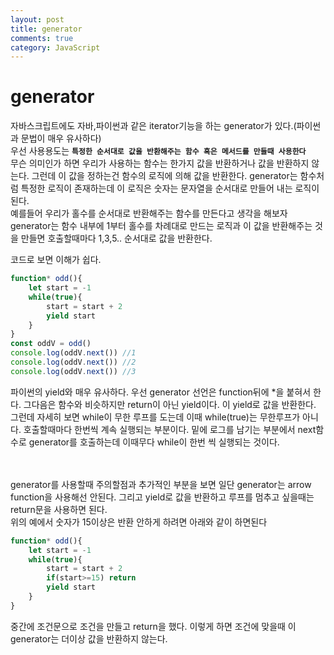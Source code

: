 ```yaml
---
layout: post
title: generator
comments: true
category: JavaScript
---
```


# generator
자바스크립트에도 자바,파이썬과 같은 iterator기능을 하는 generator가 있다.(파이썬과 문법이 매우 유사하다)
<br>
우선 사용용도는 **`특정한 순서대로 값을 반환해주는 함수 혹은 메서드를 만들때 사용한다`** 
<br> 무슨 의미인가 하면 우리가 사용하는 함수는 한가지 값을 반환하거나 값을 반환하지 않는다. 그런데 이 값을 정하는건 함수의 로직에 의해 값을 반환한다. generator는 함수처럼 특정한 로직이 존재하는데 이 로직은 숫자는 문자열을 순서대로 만들어 내는 로직이 된다.<br>
예를들어 우리가 홀수를 순서대로 반환해주는 함수를 만든다고 생각을 해보자<br>
generator는 함수 내부에 1부터 홀수를 차례대로 만드는 로직과 이 값을 반환해주는 것을 만들면 호출할때마다 1,3,5.. 순서대로 값을 반환한다.

코드로 보면 이해가 쉽다.

```javascript
function* odd(){
    let start = -1
    while(true){
        start = start + 2
        yield start
    }
}
const oddV = odd()
console.log(oddV.next()) //1
console.log(oddV.next()) //2
console.log(oddV.next()) //3
```
파이썬의 yield와 매우 유사하다. 우선 generator 선언은 function뒤에 *을 붙혀서 한다. 그다음은 함수와 비슷하지만 return이 아닌 yield이다. 이 yield로 값을 반환한다. 그런데 자세히 보면 while이 무한 루프를 도는데 이때 while(true)는 무한루프가 아니다. 호출할때마다 한번씩 계속 실행되는 부분이다.
밑에 로그를 남기는 부분에서 next함수로 generator를 호출하는데 이때무다 while이 한번 씩 실행되는 것이다. 

<br><br>
generator를 사용할때 주의할점과 추가적인 부분을 보면 일단 generator는 arrow function을 사용해선 안된다. 그리고 yield로 값을 반환하고 루프를 멈추고 싶을때는 return문을 사용하면 된다.
<br>위의 예에서 숫자가 15이상은 반환 안하게 하려면 아래와 같이 하면된다

```javascript
function* odd(){
    let start = -1
    while(true){
        start = start + 2
        if(start>=15) return
        yield start
    }
}
```
중간에 조건문으로 조건을 만들고 return을 했다. 이렇게 하면 조건에 맞을때 이 generator는 더이상 값을 반환하지 않는다.